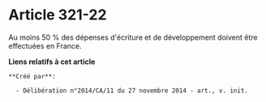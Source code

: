 # Article 321-22

Au moins 50 % des dépenses d'écriture et de développement doivent être effectuées en France.

**Liens relatifs à cet article**

	**Créé par**:

	  - Délibération n°2014/CA/11 du 27 novembre 2014 - art., v. init.

